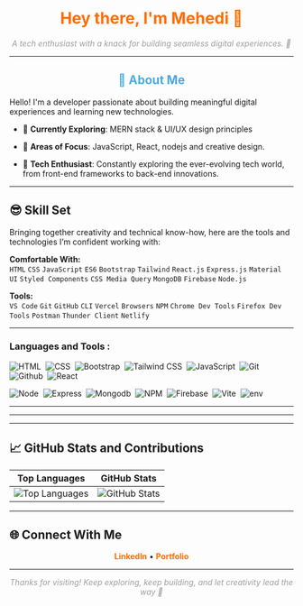 ﻿<h1 align="center" style="color:#FF6D00; animation: fadeIn 2s ease-in-out;">Hey there, I'm Mehedi 👋</h1>
<p align="center" style="color:#9E9E9E; animation: fadeIn 2s ease-in-out;">
  <em>A tech enthusiast with a knack for building seamless digital experiences. 🌌</em>
</p>

 


---

<h2 style="color: #FF6D00; background: linear-gradient(to right, #36D1DC, #5B86E5); -webkit-background-clip: text; color: transparent; text-align: center;">🌟 About Me</h2>

Hello! I'm a developer passionate about building meaningful digital experiences and learning new technologies. 

- 🌱 **Currently Exploring**: MERN stack & UI/UX design principles
- 💬 **Areas of Focus**: JavaScript, React, nodejs and creative design.

- 🚀 **Tech Enthusiast**: Constantly exploring the ever-evolving tech world, from front-end frameworks to back-end innovations.
 

---

## 😎 Skill Set

Bringing together creativity and technical know-how, here are the tools and technologies I’m confident working with:

**Comfortable With:**  
`HTML` `CSS` `JavaScript` `ES6` `Bootstrap` `Tailwind` `React.js` `Express.js` `Material UI` `Styled Components` `CSS Media Query` `MongoDB` `Firebase` `Node.js`

**Tools:**  
`VS Code` `Git` `GitHub` `CLI` `Vercel` `Browsers` `NPM` `Chrome Dev Tools` `Firefox Dev Tools` `Postman` `Thunder Client` `Netlify`  

<hr>

 ###  Languages and Tools :
<div> 
  
   <img src="https://img.shields.io/badge/HTML5-E34F26.svg?style=for-the-badge&logo=HTML5&logoColor=white" title="HTML5" alt="HTML"/>&nbsp;
  <img src="https://img.shields.io/badge/CSS3-1572B6.svg?style=for-the-badge&logo=CSS3&logoColor=white"  title="CSS3" alt="CSS"/>&nbsp;
  <img src="https://img.shields.io/badge/Bootstrap-7952B3.svg?style=for-the-badge&logo=Bootstrap&logoColor=white"  title="Bootstrap" alt="Bootstrap"/>&nbsp;
   <img src="https://img.shields.io/badge/Tailwind%20CSS-06B6D4.svg?style=for-the-badge&logo=Tailwind-CSS&logoColor=white"  title="Tailwind" alt="Tailwind CSS"/>&nbsp;
  <img src="https://img.shields.io/badge/JavaScript-F7DF1E.svg?style=for-the-badge&logo=JavaScript&logoColor=black" title="JavaScript" alt="JavaScript"/>&nbsp;
   <img src="https://img.shields.io/badge/Git-F05032.svg?style=for-the-badge&logo=Git&logoColor=white" title="Git" alt="Git" />&nbsp;
  <img src="https://img.shields.io/badge/GitHub-181717.svg?style=for-the-badge&logo=GitHub&logoColor=white" title="Github" alt="Github" />&nbsp;
  <img src="https://img.shields.io/badge/React-61DAFB.svg?style=for-the-badge&logo=React&logoColor=black" title="React" alt="React"/>&nbsp;

  <img src="https://img.shields.io/badge/Node.js-339933.svg?style=for-the-badge&logo=nodedotjs&logoColor=white" title="Node" alt="Node" />&nbsp;
  <img src="https://img.shields.io/badge/Express-000000.svg?style=for-the-badge&logo=Express&logoColor=white" title="Express" alt="Express"/>&nbsp;
  <img src="https://img.shields.io/badge/MongoDB-47A248.svg?style=for-the-badge&logo=MongoDB&logoColor=white" title="Mongodb" alt="Mongodb"/>&nbsp;
  <img src="https://img.shields.io/badge/npm-CB3837.svg?style=for-the-badge&logo=npm&logoColor=white" title="NPM" alt="NPM"/>&nbsp;
  <img src="https://img.shields.io/badge/Firebase-FFCA28.svg?style=for-the-badge&logo=Firebase&logoColor=black" title="Firebase" alt="Firebase"/>&nbsp;
  <img src="https://img.shields.io/badge/Vite-646CFF.svg?style=for-the-badge&logo=Vite&logoColor=white" title="Vite" alt="Vite"/>&nbsp;
  <img src="https://img.shields.io/badge/.ENV-ECD53F.svg?style=for-the-badge&logo=dotenv&logoColor=black" title="env" alt="env"/>&nbsp;
  
  
</div>
<hr>
<a href="https://docs.google.com/document/d/1gH-szU1aWrpSC1xykt6wUk5JrTs7DPVxeOEWjKrntvU/edit?usp=sharing" style="text-decoration: none"  target="_blank" style="background:green;border:1px solid green;">

 <!-- <img src="https://i.ibb.co/SrqYy2L/btn.png" style="display:block;margin-top:20px;margin-left:auto;margin-right:auto;width:300px;max-width:80%;height:auto;" alt="dnld" border="0">
  Resume -->
  </a>
<hr>

<hr>

## 📈 GitHub Stats and Contributions

| Top Languages | GitHub Stats |
|:---:|:---:|
| ![Top Languages](https://github-readme-stats.vercel.app/api/top-langs/?username=mehedifiz&theme=transparent&hide_border=true&include_all_commits=true&count_private=true&layout=compact) | ![GitHub Stats](https://github-readme-stats.vercel.app/api?username=mehedifiz&theme=transparent&hide_border=true&include_all_commits=true&count_private=false) |





---



## 🌐 Connect With Me

<p align="center">
  <a href="https://www.linkedin.com/in/mehedi-hasan-shanto-8785b3277/" style="color:#FF6D00; font-weight: bold; text-decoration: none;">LinkedIn</a> • 
  <a href="https://mehedishanto.web.app/" style="color:#FF6D00; font-weight: bold; text-decoration: none;">Portfolio</a>
</p>

---

<p align="center" style="color:#9E9E9E; font-style: italic;">
  Thanks for visiting! Keep exploring, keep building, and let creativity lead the way 🌌
</p>
